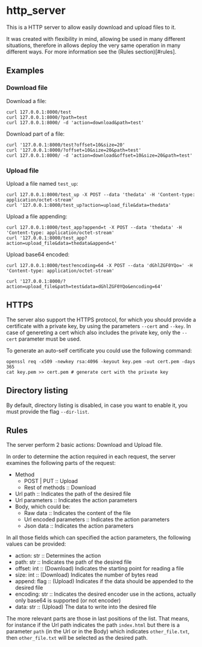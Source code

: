 # http_server

This is a HTTP server to allow easily download and upload files to it.

It was created with flexibility in mind, allowing be used in many different situations, therefore in allows deploy the very same operation in many different ways. For more information see the (Rules section)[#rules].

## Examples

### Download file
Download a file:
```
curl 127.0.0.1:8000/test
curl 127.0.0.1:8000/?path=test
curl 127.0.0.1:8000/ -d 'action=download&path=test'
```

Download part of a file:
```
curl '127.0.0.1:8000/test?offset=10&size=20'
curl '127.0.0.1:8000/?offset=10&size=20&path=test'
curl 127.0.0.1:8000/ -d 'action=download&offset=10&size=20&path=test'
```

### Upload file

Upload a file named `test_up`:
```
curl 127.0.0.1:8000/test_up -X POST --data 'thedata' -H 'Content-type: application/octet-stream'
curl '127.0.0.1:8000/test_up?action=upload_file&data=thedata'
```

Upload a file appending:
```
curl 127.0.0.1:8000/test_app?append=t -X POST --data 'thedata' -H 'Content-type: application/octet-stream'
curl '127.0.0.1:8000/test_app?action=upload_file&data=thedata&append=t'
```

Upload base64 encoded:
```
curl 127.0.0.1:8000/test?encoding=64 -X POST --data 'dGhlZGF0YQo=' -H 'Content-type: application/octet-stream'

curl '127.0.0.1:8000/?action=upload_file&path=test&data=dGhlZGF0YQo&encoding=64'
```


## HTTPS

The server also support the HTTPS protocol, for which you should provide a certificate with a private key, by using the parameters `--cert` and `--key`. In case of genereting a cert which also includes the private key, only the `--cert` parameter must be used.

To generate an auto-self certificate you could use the following command:

```
openssl req -x509 -newkey rsa:4096 -keyout key.pem -out cert.pem -days 365
cat key.pem >> cert.pem # generate cert with the private key
```


## Directory listing

By default, directory listing is disabled, in case you want to enable it, you must provide the flag `--dir-list`.


## Rules

The server perform 2 basic actions: Download and Upload file.

In order to determine the action required in each request, the server examines the following parts of the request:

- Method
  + POST | PUT :: Upload
  + Rest of methods :: Download
- Url path :: Indicates the path of the desired file
- Url parameters :: Indicates the action parameters
- Body, which could be:
  - Raw data :: Indicates the content of the file
  - Url encoded parameters :: Indicates the action parameters
  - Json data :: Indicates the action parameters


In all those fields which can specified the action parameters, the following values can be provided:
- action: str :: Determines the action
- path: str :: Indicates the path of the desired file
- offset: int :: (Download) Indicates the starting point for reading a file
- size: int :: (Download) Indicates the number of bytes read
- append: flag :: (Upload) Indicates if the data should be appended to the desired file
- encoding: str :: Indicates the desired encoder use in the actions, actually only base64 is supported (or not encoder)
- data: str :: (Upload) The data to write into the desired file


The more relevant parts are those in last positions of the list. That means, for instance if the Url path indicates the path `index.html` but there is a parameter `path` (in the Url or in the Body) which indicates `other_file.txt`, then `other_file.txt` will be selected as the desired path.


